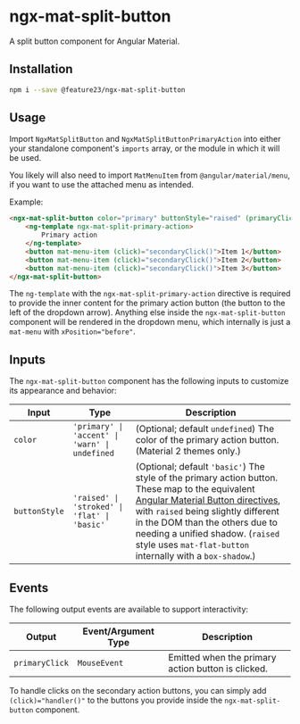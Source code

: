 # ngx-mat-split-button

A split button component for Angular Material.

## Installation

```bash
npm i --save @feature23/ngx-mat-split-button
```

## Usage

Import `NgxMatSplitButton` and `NgxMatSplitButtonPrimaryAction` into either your standalone component's `imports` array, or the module in which it will be used.

You likely will also need to import `MatMenuItem` from `@angular/material/menu`, if you want to use the attached menu as intended.

Example:
```html
<ngx-mat-split-button color="primary" buttonStyle="raised" (primaryClick)="primaryClick()">
    <ng-template ngx-mat-split-primary-action>
        Primary action
    </ng-template>
    <button mat-menu-item (click)="secondaryClick()">Item 1</button>
    <button mat-menu-item (click)="secondaryClick()">Item 2</button>
    <button mat-menu-item (click)="secondaryClick()">Item 3</button>
</ngx-mat-split-button>
```

The `ng-template` with the `ngx-mat-split-primary-action` directive is required to provide the inner content for the primary action button (the button to the left of the dropdown arrow).
Anything else inside the `ngx-mat-split-button` component will be rendered in the dropdown menu, which internally is just a `mat-menu` with `xPosition="before"`.

## Inputs

The `ngx-mat-split-button` component has the following inputs to customize its appearance and behavior:

| Input | Type | Description |
| --- | --- | --- |
| `color` | `'primary' \| 'accent' \| 'warn' \| undefined` | (Optional; default `undefined`) The color of the primary action button. (Material 2 themes only.) |
| `buttonStyle` | `'raised' \| 'stroked' \| 'flat' \| 'basic'` | (Optional; default `'basic'`) The style of the primary action button. These map to the equivalent [Angular Material Button directives](https://material.angular.io/components/button/overview), with `raised` being slightly different in the DOM than the others due to needing a unified shadow. (`raised` style uses `mat-flat-button` internally with a `box-shadow`.) |

## Events

The following output events are available to support interactivity:

| Output | Event/Argument Type | Description |
| --- | --- | --- |
| `primaryClick` | `MouseEvent` | Emitted when the primary action button is clicked. |

To handle clicks on the secondary action buttons, you can simply add `(click)="handler()"` to the buttons you provide inside the `ngx-mat-split-button` component.
